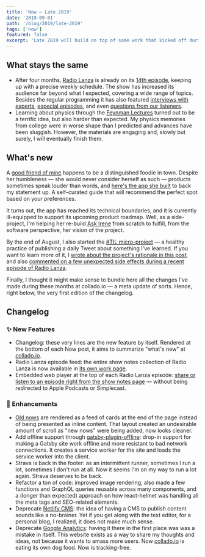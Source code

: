 ```yaml
---
title: 'Now — Late 2019'
date: '2019-09-01'
path: '/blog/2019/late-2019'
tags: ['now']
featured: false
excerpt: 'Late 2019 will build on top of some work that kicked off during the summer, but it will also incorporate a couple of brand new projects that I just recently started experimenting with: #TIL & Ask Irene.'
---
```


## What stays the same

- After four months, [Radio Lanza](/blog/2019/radio-lanza) is already on its [14th episode](https://www.radiolanza.com/episodes/9), keeping up with a precise weekly schedule. The show has increased its audience far beyond what I expected, covering a wide range of topics. Besides the regular programming it has also featured [interviews with experts](https://www.radiolanza.com/episodes/especial-facebook-libra), [especial episodes](https://www.radiolanza.com/episodes/especial-apple-wwdc-2019), and even [questions from our listeners](https://www.radiolanza.com/episodes/especial-aprender-a-programar).
- Learning about physics through the [Feynman Lectures](http://www.feynmanlectures.caltech.edu) turned out to be a terrific idea, but also harder than expected. My physics memories from college were in worse shape than I predicted and advances have been sluggish. However, the materials are engaging and, slowly but surely, I will eventually finish them.

## What's new

A [good friend of mine](https://irenedemas.com) happens to be a distinguished foodie in town. Despite her humbleness — she would never consider herself as such — products sometimes speak louder than words, and [here's the app she built](https://www.irene.cool) to back my statement up. A self-curated guide that will recommend the perfect spot based on your preferences.

It turns out, the app has reached its technical boundaries, and it is currently ill-equipped to support its upcoming product roadmap. Well, as a side-project, I'm helping her re-build [Ask Irene](https://www.irene.cool) from scratch to fulfill, from the software perspective, her vision of the project.

By the end of August, I also started the [#TIL micro-project](https://twitter.com/marccollado) — a healthy practice of publishing a daily Tweet about something I've learned. If you want to learn more of it, I [wrote about the project's rationale in this post](/blog/2019/til), and also [commented on a few unexpected side effects during a recent episode of Radio Lanza](https://www.radiolanza.com/episodes/9).

Finally, I thought it might make sense to bundle here all the changes I've made during these months at collado.io — a meta update of sorts. Hence, right below, the very first edition of the changelog.

## Changelog

### ✨ New Features

- Changelog: these very lines are the new feature by itself. Rendered at the bottom of each Now post, it aims to summarize "what's new" at [collado.io](#).
- Radio Lanza episode feed: the entire show notes collection of Radio Lanza is now available in [its own work page](/blog/2019/radio-lanza).
- Embedded web player at the top of each Radio Lanza episode: [share or listen to an episode right from the show notes page](https://www.radiolanza.com/episodes/0) — without being redirected to Apple Podcasts or Simplecast.

### 🔧 Enhancements

- [Old nows](/now) are rendered as a feed of cards at the end of the page instead of being presented as inline content. That layout created an undesirable amount of scroll as "new nows" were being added, now looks cleaner.
- Add offline support through [gatsby-plugin-offline](https://github.com/gatsbyjs/gatsby/tree/master/packages/gatsby-plugin-offline): drop-in support for making a Gatsby site work offline and more resistant to bad network connections. It creates a service worker for the site and loads the service worker into the client.
- Strava is back in the footer: as an intermittent runner, sometimes I run a lot, sometimes I don't run at all. Now it seems I'm on my way to run a lot again. Strava deserves to be back.
- Refactor a ton of code: improved image rendering, also made a few functions and GraphQL queries reusable across many components, and a (longer than expected) approach on how react-helmet was handling all the meta tags and SEO-related elements.
- Deprecate [Netlify CMS](https://github.com/netlify/netlify-cms): the idea of having a CMS to publish content sounds like a no-brainer. Yet if you get along with the text editor, for a personal blog, I realized, it does not make much sense.
- Deprecate [Google Analytics](https://github.com/gatsbyjs/gatsby/tree/master/packages/gatsby-plugin-google-analytics): having it there in the first place was was a mistake in itself. This website exists as a way to share my thoughts and ideas, not because it wants to amass more users. Now [collado.io](/) is eating its own dog food. Now is tracking-free.
